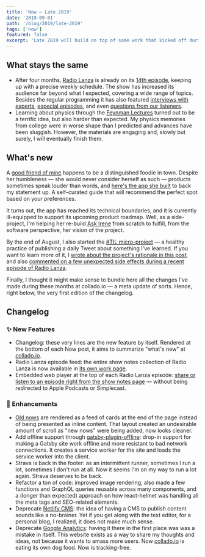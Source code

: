 ```yaml
---
title: 'Now — Late 2019'
date: '2019-09-01'
path: '/blog/2019/late-2019'
tags: ['now']
featured: false
excerpt: 'Late 2019 will build on top of some work that kicked off during the summer, but it will also incorporate a couple of brand new projects that I just recently started experimenting with: #TIL & Ask Irene.'
---
```


## What stays the same

- After four months, [Radio Lanza](/blog/2019/radio-lanza) is already on its [14th episode](https://www.radiolanza.com/episodes/9), keeping up with a precise weekly schedule. The show has increased its audience far beyond what I expected, covering a wide range of topics. Besides the regular programming it has also featured [interviews with experts](https://www.radiolanza.com/episodes/especial-facebook-libra), [especial episodes](https://www.radiolanza.com/episodes/especial-apple-wwdc-2019), and even [questions from our listeners](https://www.radiolanza.com/episodes/especial-aprender-a-programar).
- Learning about physics through the [Feynman Lectures](http://www.feynmanlectures.caltech.edu) turned out to be a terrific idea, but also harder than expected. My physics memories from college were in worse shape than I predicted and advances have been sluggish. However, the materials are engaging and, slowly but surely, I will eventually finish them.

## What's new

A [good friend of mine](https://irenedemas.com) happens to be a distinguished foodie in town. Despite her humbleness — she would never consider herself as such — products sometimes speak louder than words, and [here's the app she built](https://www.irene.cool) to back my statement up. A self-curated guide that will recommend the perfect spot based on your preferences.

It turns out, the app has reached its technical boundaries, and it is currently ill-equipped to support its upcoming product roadmap. Well, as a side-project, I'm helping her re-build [Ask Irene](https://www.irene.cool) from scratch to fulfill, from the software perspective, her vision of the project.

By the end of August, I also started the [#TIL micro-project](https://twitter.com/marccollado) — a healthy practice of publishing a daily Tweet about something I've learned. If you want to learn more of it, I [wrote about the project's rationale in this post](/blog/2019/til), and also [commented on a few unexpected side effects during a recent episode of Radio Lanza](https://www.radiolanza.com/episodes/9).

Finally, I thought it might make sense to bundle here all the changes I've made during these months at collado.io — a meta update of sorts. Hence, right below, the very first edition of the changelog.

## Changelog

### ✨ New Features

- Changelog: these very lines are the new feature by itself. Rendered at the bottom of each Now post, it aims to summarize "what's new" at [collado.io](#).
- Radio Lanza episode feed: the entire show notes collection of Radio Lanza is now available in [its own work page](/blog/2019/radio-lanza).
- Embedded web player at the top of each Radio Lanza episode: [share or listen to an episode right from the show notes page](https://www.radiolanza.com/episodes/0) — without being redirected to Apple Podcasts or Simplecast.

### 🔧 Enhancements

- [Old nows](/now) are rendered as a feed of cards at the end of the page instead of being presented as inline content. That layout created an undesirable amount of scroll as "new nows" were being added, now looks cleaner.
- Add offline support through [gatsby-plugin-offline](https://github.com/gatsbyjs/gatsby/tree/master/packages/gatsby-plugin-offline): drop-in support for making a Gatsby site work offline and more resistant to bad network connections. It creates a service worker for the site and loads the service worker into the client.
- Strava is back in the footer: as an intermittent runner, sometimes I run a lot, sometimes I don't run at all. Now it seems I'm on my way to run a lot again. Strava deserves to be back.
- Refactor a ton of code: improved image rendering, also made a few functions and GraphQL queries reusable across many components, and a (longer than expected) approach on how react-helmet was handling all the meta tags and SEO-related elements.
- Deprecate [Netlify CMS](https://github.com/netlify/netlify-cms): the idea of having a CMS to publish content sounds like a no-brainer. Yet if you get along with the text editor, for a personal blog, I realized, it does not make much sense.
- Deprecate [Google Analytics](https://github.com/gatsbyjs/gatsby/tree/master/packages/gatsby-plugin-google-analytics): having it there in the first place was was a mistake in itself. This website exists as a way to share my thoughts and ideas, not because it wants to amass more users. Now [collado.io](/) is eating its own dog food. Now is tracking-free.
